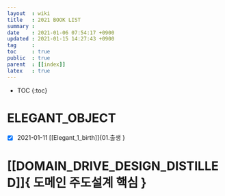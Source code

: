 ```yaml
---
layout  : wiki
title   : 2021 BOOK LIST
summary : 
date    : 2021-01-06 07:54:17 +0900
updated : 2021-01-15 14:27:43 +0900
tag     : 
toc     : true
public  : true
parent  : [[index]]
latex   : true
---
```

* TOC
{:toc}

# ELEGANT_OBJECT
* [X] 2021-01-11 [[Elegant_1_birth]]{01.출생 }

# [[DOMAIN_DRIVE_DESIGN_DISTILLED]]{ 도메인 주도설계 핵심 }
